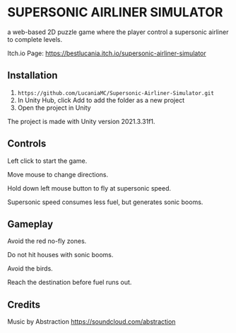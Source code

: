 # SUPERSONIC AIRLINER SIMULATOR

a web-based 2D puzzle game where the player control a supersonic airliner to complete levels. 

Itch.io Page: https://bestlucania.itch.io/supersonic-airliner-simulator

## Installation

1. `https://github.com/LucaniaMC/Supersonic-Airliner-Simulator.git`
2. In Unity Hub, click Add to add the folder as a new project
3. Open the project in Unity

The project is made with Unity version 2021.3.31f1.

## Controls

Left click to start the game.

Move mouse to change directions.

Hold down left mouse button to fly at supersonic speed. 

Supersonic speed consumes less fuel, but generates sonic booms.

## Gameplay

Avoid the red no-fly zones.

Do not hit houses with sonic booms.

Avoid the birds.

Reach the destination before fuel runs out.

## Credits

Music by Abstraction https://soundcloud.com/abstraction
